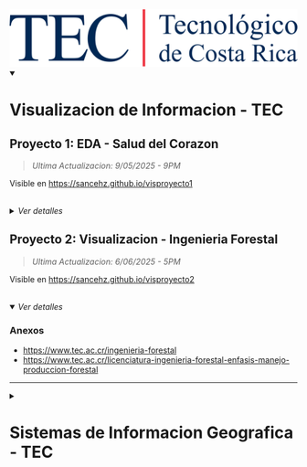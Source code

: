 <img alt="TECNOLOGICO DE COSTA RICA" src="imagenes/logotec.png" height="100">

<details open>
<summary>
<h1> Visualizacion de Informacion - TEC </h1>
</summary>

## Proyecto 1: EDA - Salud del Corazon
> _Ultima Actualizacion: 9/05/2025 - 9PM_

Visible en https://sancehz.github.io/visproyecto1

<br>


<details>
 <summary>
  <i>Ver detalles</i>
 </summary>

### Referencias
- Chen Y., Vaccarino V., Williams C., Butler J., Berkman L. & Krumholz H. (1999) Risk factors for heart failure in the elderly: a prospective community-based study. *The American Journal of Medicine.* [doi.org/10.1016/S0002-9343(99)00126-6](https://doi.org/10.1016/S0002-9343(99)00126-6)

- Pearson T. (1996) Alcohol and Heart Disease. *American Heart Association Journals.* [doi.org/10.1161/01.CIR.94.11.3023](https://doi.org/10.1161/01.CIR.94.11.3023)

- Stern S., Behar S. & Gottlieb S. (2003) Aging and Diseases of the Heart. *American Heart Association Journals.* [doi.org/10.1161/01.CIR.0000086898.96021.B9](https://doi.org/10.1161/01.CIR.0000086898.96021.B9)

- Wirtz P. & von Känel R. (2017) Psychological Stress, Inflammation, and Coronary Heart Disease. *Curr Cardiol Rep.* [doi.org/10.1007/s11886-017-0919-x](https://doi.org/10.1007/s11886-017-0919-x)

---

</details>

## Proyecto 2: Visualizacion - Ingenieria Forestal 
> _Ultima Actualizacion: 6/06/2025 - 5PM_

Visible en https://sancehz.github.io/visproyecto2

<br>


<details open>
 <summary>
  <i>Ver detalles</i>
 </summary>

### Anexos
- https://www.tec.ac.cr/ingenieria-forestal
- https://www.tec.ac.cr/licenciatura-ingenieria-forestal-enfasis-manejo-produccion-forestal

---

</details>


</details>

<details>
<summary>
<h1> Sistemas de Informacion Geografica - TEC </h1>
</summary>


## Proyecto 1: Mapa del Condominio Florencia
> _Ultima Actualizacion: 9/19/2024 - 6PM_

Visible en https://sancehz.github.io/sigproyecto1

<i><b>Nota importante:</b> El archivo <code><a href="https://github.com/Sancehz/sancehz.github.io/blob/main/index.html">index.html</a></code> fue modificado accidentalmente al actualizar el archivo <code>index.html</code> correspondiente al proyecto 2, los cambios han sido revertidos a la version anterior, pero si desea revisar la integridad de esta correccion el archivo puede ser comparado con el <code>index.html</code> original del commit <a href="https://github.com/Sancehz/sancehz.github.io/tree/8a1a07a038d157a7122f9aca8b0a79bed83caf6f">#8a1a07a
</a></i><br>


<details>
 <summary>
  <i>Ver detalles</i>
 </summary>

### Recursos
OpenStreetMap contributors. (2024). _Mapa del condominio Florencia en Cartago, Costa Rica. OpenStreetMap._
 - https://www.openstreetmap.org/#map=19/9.865662/-83.892157 
  
Agafonkin, V. (2010). _Leaflet: An open-source JavaScript library for interactive maps_. 
 - https://leafletjs.com/reference.html 
  
Lnaweisu (2013). _Leaflet Polygon Fill Pattern (v0.7)_. 
 - https://github.com/lwsu/leaflet-polygon-fillPattern

---

</details>

<br>


## Proyecto 2: Mapas de Calor - Temblores en CR
> _Ultima Actualizacion: 10/27/2024 - 7PM_

Visible en https://sancehz.github.io/sigproyecto2

Descargables:
- https://github.com/Sancehz/sancehz.github.io/releases/tag/v.1.0.0-proyecto-2

<details>
 <summary>
  <i>Ver detalles</i>
 </summary>
 
### Recursos
Agafonkin, V. (2010). _Leaflet: An open-source JavaScript library for interactive maps_. 
 - https://leafletjs.com/reference.html 
  
Lnaweisu (2013). _Leaflet Polygon Fill Pattern (v0.7)_. 
 - https://github.com/lwsu/leaflet-polygon-fillPattern 

---
</details>

<br>

## Proyecto 3: Mapas de Mosaico - Liberia Costa Rica
> _Ultima Actualizacion: 11/24/2024 - 10PM_

Visible en https://sancehz.github.io/sigproyecto3

<details>
 <summary>
  <i>Ver detalles</i>
 </summary>
 
### Recursos
Agafonkin, V. (2010). *Leaflet: An open-source JavaScript library for interactive maps.* Leaflet.
 - https://leafletjs.com/reference.html

GRASS GIS Team. (2024). *GRASS GIS: Bringing advanced geospatial technologies to the world.*
 - https://grass.osgeo.org/

OpenStreetMap contributors. (2024). *Mapa del canton de Liberia, Costa Rica.* OpenStreetMap. 
 - https://www.openstreetmap.org/  

Tardie, J. (2017). *MButil: Importer and Exporter of MBTiles.* MButil.
 - https://github.com/mapbox/mbutil

TileMill Project. (2019). *TileMill is a modern map design studio.* TileMill.
 - https://tilemill-project.github.io/tilemill/

---
</details>



